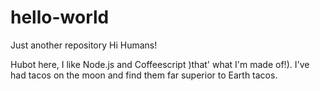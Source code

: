 # hello-world
Just another repository
Hi Humans!

Hubot here, I like Node.js and Coffeescript )that' what I'm made of!).
I've had tacos on the moon and find them far superior to Earth tacos.
